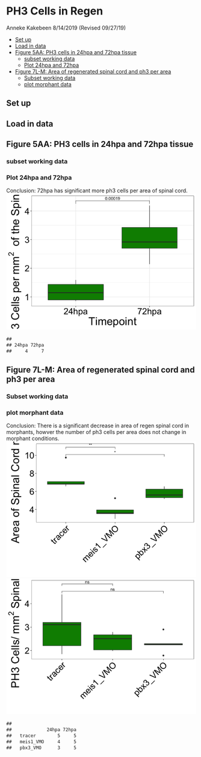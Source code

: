 PH3 Cells in Regen
================
Anneke Kakebeen
8/14/2019 (Revised 09/27/19)

-   [Set up](#set-up)
-   [Load in data](#load-in-data)
-   [Figure 5AA: PH3 cells in 24hpa and 72hpa tissue](#figure-5aa-ph3-cells-in-24hpa-and-72hpa-tissue)
    -   [subset working data](#subset-working-data)
    -   [Plot 24hpa and 72hpa](#plot-24hpa-and-72hpa)
-   [Figure 7L-M: Area of regenerated spinal cord and ph3 per area](#figure-7l-m-area-of-regenerated-spinal-cord-and-ph3-per-area)
    -   [Subset working data](#subset-working-data-1)
    -   [plot morphant data](#plot-morphant-data)

Set up
------

Load in data
------------

Figure 5AA: PH3 cells in 24hpa and 72hpa tissue
-----------------------------------------------

### subset working data

### Plot 24hpa and 72hpa

Conclusion: 72hpa has significant more ph3 cells per area of spinal cord. ![](README_files/figure-markdown_github/Figure5AA%20plot-1.png)

    ## 
    ## 24hpa 72hpa 
    ##     4     7

Figure 7L-M: Area of regenerated spinal cord and ph3 per area
-------------------------------------------------------------

### Subset working data

### plot morphant data

Conclusion: There is a significant decrease in area of regen spinal cord in morphants, howver the number of ph3 cells per area does not change in morphant conditions. ![](README_files/figure-markdown_github/Figure7L-M%20daplotta-1.png)![](README_files/figure-markdown_github/Figure7L-M%20daplotta-2.png)

    ##            
    ##             24hpa 72hpa
    ##   tracer        5     5
    ##   meis1_VMO     4     5
    ##   pbx3_VMO      3     5
